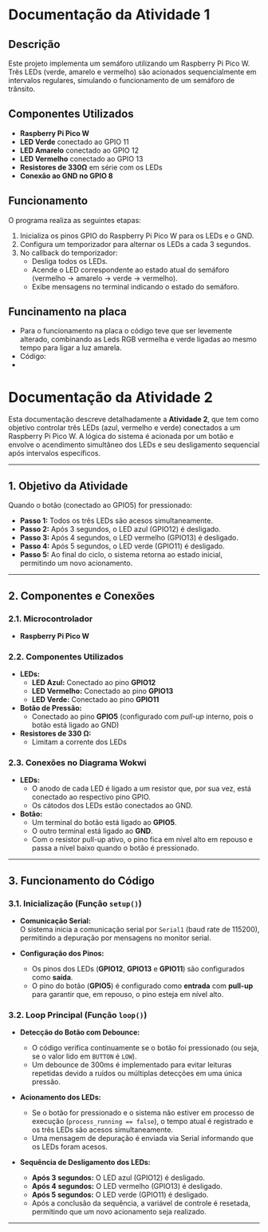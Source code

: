 # Documentação da Atividade 1

## Descrição
Este projeto implementa um semáforo utilizando um Raspberry Pi Pico W. Três LEDs (verde, amarelo e vermelho) são acionados sequencialmente em intervalos regulares, simulando o funcionamento de um semáforo de trânsito.

## Componentes Utilizados
- **Raspberry Pi Pico W**
- **LED Verde** conectado ao GPIO 11
- **LED Amarelo** conectado ao GPIO 12
- **LED Vermelho** conectado ao GPIO 13
- **Resistores de 330Ω** em série com os LEDs
- **Conexão ao GND no GPIO 8**

## Funcionamento
O programa realiza as seguintes etapas:
1. Inicializa os pinos GPIO do Raspberry Pi Pico W para os LEDs e o GND.
2. Configura um temporizador para alternar os LEDs a cada 3 segundos.
3. No callback do temporizador:
   - Desliga todos os LEDs.
   - Acende o LED correspondente ao estado atual do semáforo (vermelho -> amarelo -> verde -> vermelho).
   - Exibe mensagens no terminal indicando o estado do semáforo.
  
## Funcinamento na placa
- Para o funcionamento na placa o código teve que ser levemente alterado, combinando as Leds RGB vermelha e verde ligadas ao mesmo tempo para ligar a luz amarela.
- Código:
-  


# Documentação da Atividade 2

Esta documentação descreve detalhadamente a **Atividade 2**, que tem como objetivo controlar três LEDs (azul, vermelho e verde) conectados a um Raspberry Pi Pico W. A lógica do sistema é acionada por um botão e envolve o acendimento simultâneo dos LEDs e seu desligamento sequencial após intervalos específicos.

---

## 1. Objetivo da Atividade

Quando o botão (conectado ao GPIO5) for pressionado:
- **Passo 1:** Todos os três LEDs são acesos simultaneamente.
- **Passo 2:** Após 3 segundos, o LED azul (GPIO12) é desligado.
- **Passo 3:** Após 4 segundos, o LED vermelho (GPIO13) é desligado.
- **Passo 4:** Após 5 segundos, o LED verde (GPIO11) é desligado.
- **Passo 5:** Ao final do ciclo, o sistema retorna ao estado inicial, permitindo um novo acionamento.

---

## 2. Componentes e Conexões

### 2.1. Microcontrolador
- **Raspberry Pi Pico W**

### 2.2. Componentes Utilizados
- **LEDs:**
  - **LED Azul:** Conectado ao pino **GPIO12**
  - **LED Vermelho:** Conectado ao pino **GPIO13**
  - **LED Verde:** Conectado ao pino **GPIO11**
- **Botão de Pressão:**
  - Conectado ao pino **GPIO5** (configurado com _pull-up_ interno, pois o botão está ligado ao GND)
- **Resistores de 330 Ω:**
  - Limitam a corrente dos LEDs

### 2.3. Conexões no Diagrama Wokwi
- **LEDs:**
  - O anodo de cada LED é ligado a um resistor que, por sua vez, está conectado ao respectivo pino GPIO.
  - Os cátodos dos LEDs estão conectados ao GND.
- **Botão:**
  - Um terminal do botão está ligado ao **GPIO5**.
  - O outro terminal está ligado ao **GND**.
  - Com o resistor pull-up ativo, o pino fica em nível alto em repouso e passa a nível baixo quando o botão é pressionado.

---

## 3. Funcionamento do Código

### 3.1. Inicialização (Função `setup()`)

- **Comunicação Serial:**  
  O sistema inicia a comunicação serial por `Serial1` (baud rate de 115200), permitindo a depuração por mensagens no monitor serial.
  
- **Configuração dos Pinos:**  
  - Os pinos dos LEDs (**GPIO12**, **GPIO13** e **GPIO11**) são configurados como **saída**.
  - O pino do botão (**GPIO5**) é configurado como **entrada** com **pull-up** para garantir que, em repouso, o pino esteja em nível alto.

### 3.2. Loop Principal (Função `loop()`)

- **Detecção do Botão com Debounce:**  
  - O código verifica continuamente se o botão foi pressionado (ou seja, se o valor lido em `BUTTON` é `LOW`).
  - Um debounce de 300ms é implementado para evitar leituras repetidas devido a ruídos ou múltiplas detecções em uma única pressão.

- **Acionamento dos LEDs:**  
  - Se o botão for pressionado e o sistema não estiver em processo de execução (`process_running == false`), o tempo atual é registrado e os três LEDs são acesos simultaneamente.
  - Uma mensagem de depuração é enviada via Serial informando que os LEDs foram acesos.

- **Sequência de Desligamento dos LEDs:**  
  - **Após 3 segundos:** O LED azul (GPIO12) é desligado.
  - **Após 4 segundos:** O LED vermelho (GPIO13) é desligado.
  - **Após 5 segundos:** O LED verde (GPIO11) é desligado.
  - Após a conclusão da sequência, a variável de controle é resetada, permitindo que um novo acionamento seja realizado.

---
